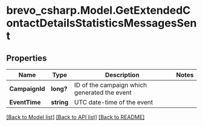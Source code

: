 # brevo_csharp.Model.GetExtendedContactDetailsStatisticsMessagesSent
## Properties

Name | Type | Description | Notes
------------ | ------------- | ------------- | -------------
**CampaignId** | **long?** | ID of the campaign which generated the event | 
**EventTime** | **string** | UTC date-time of the event | 

[[Back to Model list]](../README.md#documentation-for-models) [[Back to API list]](../README.md#documentation-for-api-endpoints) [[Back to README]](../README.md)

